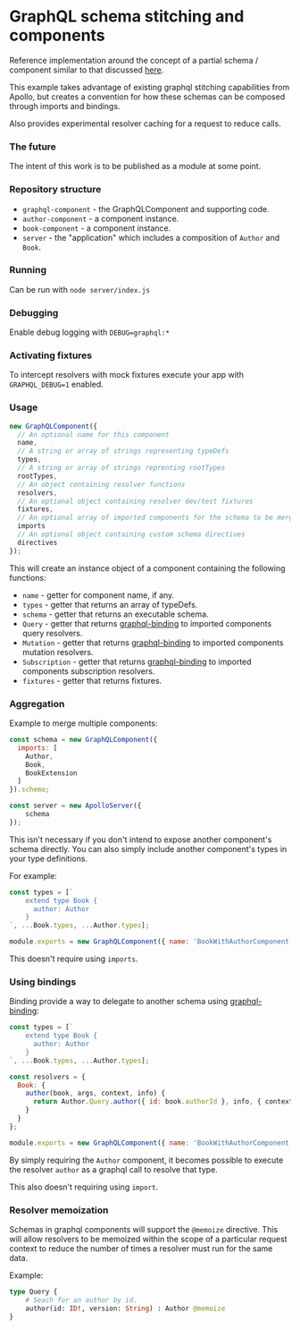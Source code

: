# GraphQL schema stitching and components

Reference implementation around the concept of a partial schema / component similar to that discussed [here](https://medium.com/homeaway-tech-blog/distributed-graphql-schema-development-npm-modules-d734a3cb6f12).

This example takes advantage of existing graphql stitching capabilities from Apollo, but creates a convention 
for how these schemas can be composed through imports and bindings.

Also provides experimental resolver caching for a request to reduce calls.

### The future

The intent of this work is to be published as a module at some point.

### Repository structure

- `graphql-component` - the GraphQLComponent and supporting code.
- `author-component` - a component instance.
- `book-component` - a component instance.
- `server` - the "application" which includes a composition of `Author` and `Book`.

### Running

Can be run with `node server/index.js`

### Debugging

Enable debug logging with `DEBUG=graphql:*`

### Activating fixtures

To intercept resolvers with mock fixtures execute your app with `GRAPHQL_DEBUG=1` enabled.

### Usage

```javascript
new GraphQLComponent({ 
  // An optional name for this component
  name,
  // A string or array of strings representing typeDefs
  types,
  // A string or array of strings reprenting rootTypes
  rootTypes,
  // An object containing resolver functions
  resolvers, 
  // An optional object containing resolver dev/test fixtures
  fixtures,
  // An optional array of imported components for the schema to be merged with
  imports
  // An optional object containing custom schema directives
  directives
});
```

This will create an instance object of a component containing the following functions:

- `name` - getter for component name, if any.
- `types` - getter that returns an array of typeDefs.
- `schema` - getter that returns an executable schema.
- `Query` - getter that returns [graphql-binding](https://github.com/graphql-binding/graphql-binding) to imported components query resolvers.
- `Mutation` - getter that returns [graphql-binding](https://github.com/graphql-binding/graphql-binding) to imported components mutation resolvers.
- `Subscription` - getter that returns [graphql-binding](https://github.com/graphql-binding/graphql-binding) to imported components subscription resolvers.
- `fixtures` - getter that returns fixtures.

### Aggregation 

Example to merge multiple components:

```javascript
const schema = new GraphQLComponent({
  imports: [
    Author,
    Book,
    BookExtension
  ]
}).schema;

const server = new ApolloServer({
    schema
});
```

This isn't necessary if you don't intend to expose another component's schema directly. You can also simply include 
another component's types in your type definitions.

For example:

```javascript
const types = [`
    extend type Book {
      author: Author
    }
`, ...Book.types, ...Author.types];

module.exports = new GraphQLComponent({ name: 'BookWithAuthorComponent', types, resolvers });
```

This doesn't require using `imports`.

### Using bindings

Binding provide a way to delegate to another schema using [graphql-binding](https://github.com/graphql-binding/graphql-binding):

```javascript
const types = [`
    extend type Book {
      author: Author
    }
`, ...Book.types, ...Author.types];

const resolvers = {
  Book: {
    author(book, args, context, info) {
      return Author.Query.author({ id: book.authorId }, info, { context });
    }
  }
};

module.exports = new GraphQLComponent({ name: 'BookWithAuthorComponent', types, resolvers });
```

By simply requiring the `Author` component, it becomes possible to execute the resolver `author` as a graphql call to resolve that type.

This also doesn't requiring using `import`.

### Resolver memoization

Schemas in graphql components will support the `@memoize` directive. This will allow resolvers to be memoized within the 
scope of a particular request context to reduce the number of times a resolver must run for the same data.

Example:

```graphql
type Query {
    # Seach for an author by id.
    author(id: ID!, version: String) : Author @memoize
}
```
